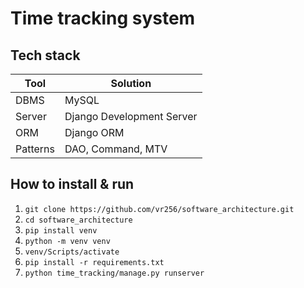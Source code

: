 # Time tracking system
 

## Tech stack
| Tool      | Solution                           |
|-----------|------------------------------------|
| DBMS      | MySQL                              |
| Server    | Django Development Server          |
| ORM       | Django ORM                         |
| Patterns  | DAO, Command, MTV                  |    

## How to install & run
1. `git clone https://github.com/vr256/software_architecture.git`
2. `cd software_architecture` 
3. `pip install venv`  
4. `python -m venv venv`  
5. `venv/Scripts/activate`  
6. `pip install -r requirements.txt`  
7. `python time_tracking/manage.py runserver`